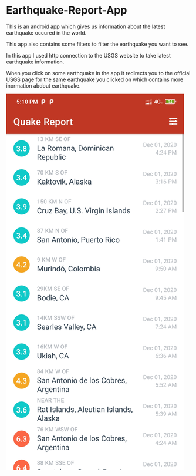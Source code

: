 # Earthquake-Report-App

This is an android app which gives us information about the latest earthquake occured in the world.

This app also contains some filters to filter the earthquake you want to see.

In this app I used http connection to the USGS website to take latest earthquake information.

When you click on some earthquake in the app it redirects you to the official USGS page for the same earthquake you clicked on which contains more inormation abdout earthquake.

![Alt text](https://github.com/22hemantgupta/Earthquake-Report-App/blob/master/earthimage/Screenshot_2020-12-01-17-10-04-337_com.example.quakereport.jpg?raw=true)
